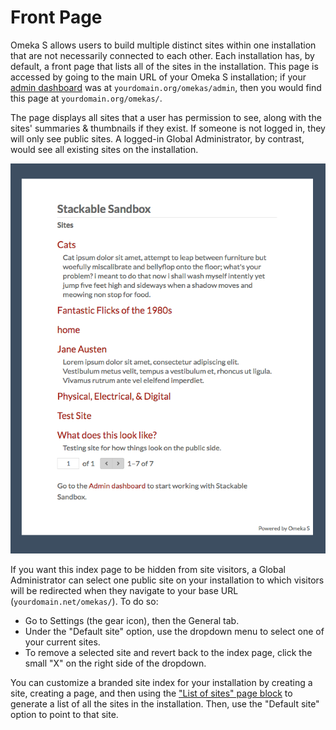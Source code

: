 # Front Page

Omeka S allows users to build multiple distinct sites within one installation that are not necessarily connected to each other. Each installation has, by default, a front page that lists all of the sites in the installation. This page is accessed by going to the main URL of your Omeka S installation; if your [admin dashboard](admin-dashboard.md) was at `yourdomain.org/omekas/admin`, then you would find this page at `yourdomain.org/omekas/`.

The page displays all sites that a user has permission to see, along with the sites' summaries & thumbnails if they exist. If someone is not logged in, they will only see public sites. A logged-in Global Administrator, by contrast, would see all existing sites on the installation.

![Installation front page for the "Stackable Sandbox" showing seven sites, three of which have summaries.](files/frontpage-basic.png)

If you want this index page to be hidden from site visitors, a Global Administrator can select one public site on your installation to which visitors will be redirected when they navigate to your base URL (`yourdomain.net/omekas/`). To do so:

- Go to Settings (the gear icon), then the General tab.
- Under the "Default site" option, use the dropdown menu to select one of your current sites. 
- To remove a selected site and revert back to the index page, click the small "X" on the right side of the dropdown.

You can customize a branded site index for your installation by creating a site, creating a page, and then using the ["List of sites" page block](sites/site_pages.md#page-blocks) to generate a list of all the sites in the installation. Then, use the "Default site" option to point to that site.